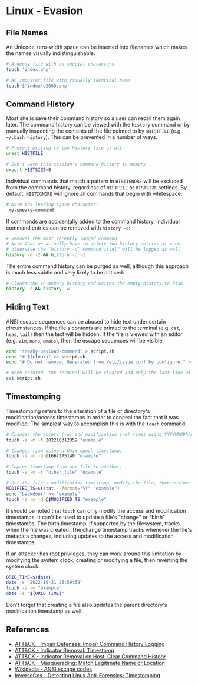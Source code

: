 # Linux - Evasion

## File Names

An Unicode zero-width space can be inserted into filenames which makes the names visually indistinguishable:

```bash
# A decoy file with no special characters
touch 'index.php'

# An imposter file with visually identical name
touch $'index\u200D.php'
```

## Command History

Most shells save their command history so a user can recall them again later. The command history can be viewed with the `history` command or by manually inspecting the contents of the file pointed to by `$HISTFILE` (e.g. `~/.bash_history`).
This can be prevented in a number of ways.

```bash
# Prevent writing to the history file at all
unset HISTFILE

# Don't save this session's command history in memory
export HISTSIZE=0
```

Individual commands that match a pattern in `HISTIGNORE` will be excluded from the command history, regardless of `HISTFILE` or `HISTSIZE` settings.
By default, `HISTIGNORE` will ignore all commands that begin with whitespace:

```bash
# Note the leading space character:
 my-sneaky-command
```

If commands are accidentally added to the command history, individual command entries can be removed with `history -d`:

```bash
# Removes the most recently logged command.
# Note that we actually have to delete two history entries at once,
# otherwise the `history -d` command itself will be logged as well.
history -d -2 && history -d -1
```

The entire command history can be purged as well, although this approach is much less subtle and very likely to be noticed:

```bash
# Clears the in-memory history and writes the empty history to disk.
history -c && history -w
```

## Hiding Text

ANSI escape sequences can be abused to hide text under certain circumstances.
If the file's contents are printed to the terminal (e.g. `cat`, `head`, `tail`) then the text will be hidden.
If the file is viewed with an editor (e.g. `vim`, `nano`, `emacs`), then the escape sequences will be visible.

```bash
echo "sneaky-payload-command" > script.sh
echo "# $(clear)" >> script.sh
echo "# Do not remove. Generated from /etc/issue.conf by configure." >> script.sh

# When printed, the terminal will be cleared and only the last line will be visible:
cat script.sh
```

## Timestomping

Timestomping refers to the alteration of a file or directory's modification/access timestamps in order to conceal the fact that it was modified.
The simplest way to accomplish this is with the `touch` command:

```bash
# Changes the access (-a) and modification (-m) times using YYYYMMDDhhmm format.
touch -a -m -t 202210312359 "example"

# Changes time using a Unix epoch timestamp.
touch -a -m -d @1667275140 "example"

# Copies timestamp from one file to another.
touch -a -m -r "other_file" "example"

# Get the file's modification timestamp, modify the file, then restore the timestamp.
MODIFIED_TS=$(stat --format="%Y" "example")
echo "backdoor" >> "example"
touch -a -m -d @$MODIFIED_TS "example"
```

It should be noted that `touch` can only modify the access and modification timestamps. It can't be used to update a file's "change" or "birth" timestamps. The birth timestamp, if supported by the filesystem, tracks when the file was created. The change timestamp tracks whenever the file's metadata changes, including updates to the access and modification timestamps.

If an attacker has root privileges, they can work around this limitation by modifying the system clock, creating or modifying a file, then reverting the system clock:

```bash
ORIG_TIME=$(date)
date -s "2022-10-31 23:59:59"
touch -a -m "example"
date -s "${ORIG_TIME}"
```

Don't forget that creating a file also updates the parent directory's modification timestamp as well!

## References

- [ATT&CK - Impair Defenses: Impair Command History Logging](https://attack.mitre.org/techniques/T1562/003/)
- [ATT&CK - Indicator Removal: Timestomp](https://attack.mitre.org/techniques/T1070/006/)
- [ATT&CK - Indicator Removal on Host: Clear Command History](https://attack.mitre.org/techniques/T1070/003/)
- [ATT&CK - Masquerading: Match Legitimate Name or Location](https://attack.mitre.org/techniques/T1036/005/)
- [Wikipedia - ANSI escape codes](https://en.wikipedia.org/wiki/ANSI_escape_code)
- [InverseCos - Detecting Linux Anti-Forensics: Timestomping](https://www.inversecos.com/2022/08/detecting-linux-anti-forensics.html)